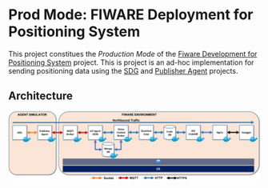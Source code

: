 # Prod Mode: FIWARE Deployment for Positioning System

This project constitues the *Production Mode* of the [Fiware Development for Positioning System](https://github.com/PositioningSystem/FiwareDevModeForPositionSystem) project. This is project is an ad-hoc implementation for sending positioning data using the [SDG](https://github.com/sfl0r3nz05/CSV-Data-Sender.git) and [Publisher Agent](https://github.com/sfl0r3nz05/Publisher-Agent.git) projects.

## Architecture

![Architecture](./documentation/images/ArchitectureK8s.png)